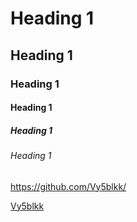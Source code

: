 # Heading 1
## Heading 1
### Heading 1
#### Heading 1
##### Heading 1
######	 Heading 1




https://github.com/Vy5blkk/

[Vy5blkk](https://github.com/Vy5blkk/)